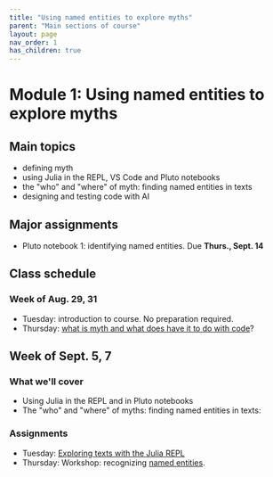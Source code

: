 ```yaml
---
title: "Using named entities to explore myths"
parent: "Main sections of course"
layout: page
nav_order: 1
has_children: true
---
```


# Module 1: Using named entities to explore myths

## Main topics

- defining myth
- using Julia in the REPL, VS Code and Pluto notebooks
- the "who" and "where" of myth: finding named entities in texts
- designing and testing code with AI


## Major assignments

- Pluto notebook 1: identifying named entities. Due **Thurs., Sept. 14**

## Class schedule


### Week of Aug. 29, 31

- Tuesday: introduction to course.  No preparation required.
- Thursday: [what is myth and what does have it to do with code](../../classes/content+tech1/)?



## Week of Sept. 5, 7

### What we'll cover

- Using Julia in the REPL and in Pluto notebooks
- The "who" and "where" of myths: finding named entities in texts: 


### Assignments

- Tuesday: [Exploring texts with the Julia REPL](../../classes/repl1/)
- Thursday: Workshop: recognizing [named entities](../../classes/named-entities/).
